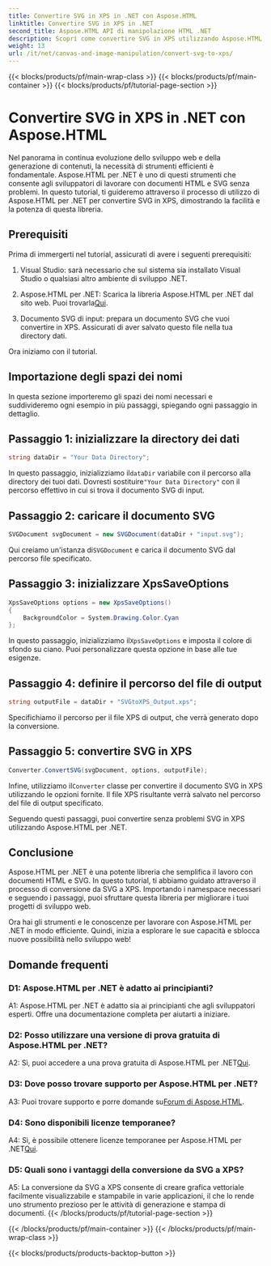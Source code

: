 ```yaml
---
title: Convertire SVG in XPS in .NET con Aspose.HTML
linktitle: Convertire SVG in XPS in .NET
second_title: Aspose.HTML API di manipolazione HTML .NET
description: Scopri come convertire SVG in XPS utilizzando Aspose.HTML per .NET. Potenzia il tuo sviluppo web con questa potente libreria.
weight: 13
url: /it/net/canvas-and-image-manipulation/convert-svg-to-xps/
---
```


{{< blocks/products/pf/main-wrap-class >}}
{{< blocks/products/pf/main-container >}}
{{< blocks/products/pf/tutorial-page-section >}}

# Convertire SVG in XPS in .NET con Aspose.HTML


Nel panorama in continua evoluzione dello sviluppo web e della generazione di contenuti, la necessità di strumenti efficienti è fondamentale. Aspose.HTML per .NET è uno di questi strumenti che consente agli sviluppatori di lavorare con documenti HTML e SVG senza problemi. In questo tutorial, ti guideremo attraverso il processo di utilizzo di Aspose.HTML per .NET per convertire SVG in XPS, dimostrando la facilità e la potenza di questa libreria.

## Prerequisiti

Prima di immergerti nel tutorial, assicurati di avere i seguenti prerequisiti:

1. Visual Studio: sarà necessario che sul sistema sia installato Visual Studio o qualsiasi altro ambiente di sviluppo .NET.

2.  Aspose.HTML per .NET: Scarica la libreria Aspose.HTML per .NET dal sito web. Puoi trovarla[Qui](https://releases.aspose.com/html/net/).

3. Documento SVG di input: prepara un documento SVG che vuoi convertire in XPS. Assicurati di aver salvato questo file nella tua directory dati.

Ora iniziamo con il tutorial.

## Importazione degli spazi dei nomi

In questa sezione importeremo gli spazi dei nomi necessari e suddivideremo ogni esempio in più passaggi, spiegando ogni passaggio in dettaglio.

## Passaggio 1: inizializzare la directory dei dati

```csharp
string dataDir = "Your Data Directory";
```

 In questo passaggio, inizializziamo il`dataDir` variabile con il percorso alla directory dei tuoi dati. Dovresti sostituire`"Your Data Directory"` con il percorso effettivo in cui si trova il documento SVG di input.

## Passaggio 2: caricare il documento SVG

```csharp
SVGDocument svgDocument = new SVGDocument(dataDir + "input.svg");
```

Qui creiamo un'istanza di`SVGDocument` e carica il documento SVG dal percorso file specificato.

## Passaggio 3: inizializzare XpsSaveOptions

```csharp
XpsSaveOptions options = new XpsSaveOptions()
{
    BackgroundColor = System.Drawing.Color.Cyan
};
```

 In questo passaggio, inizializziamo il`XpsSaveOptions` e imposta il colore di sfondo su ciano. Puoi personalizzare questa opzione in base alle tue esigenze.

## Passaggio 4: definire il percorso del file di output

```csharp
string outputFile = dataDir + "SVGtoXPS_Output.xps";
```

Specifichiamo il percorso per il file XPS di output, che verrà generato dopo la conversione.

## Passaggio 5: convertire SVG in XPS

```csharp
Converter.ConvertSVG(svgDocument, options, outputFile);
```

 Infine, utilizziamo il`Converter` classe per convertire il documento SVG in XPS utilizzando le opzioni fornite. Il file XPS risultante verrà salvato nel percorso del file di output specificato.

Seguendo questi passaggi, puoi convertire senza problemi SVG in XPS utilizzando Aspose.HTML per .NET.

## Conclusione

Aspose.HTML per .NET è una potente libreria che semplifica il lavoro con documenti HTML e SVG. In questo tutorial, ti abbiamo guidato attraverso il processo di conversione da SVG a XPS. Importando i namespace necessari e seguendo i passaggi, puoi sfruttare questa libreria per migliorare i tuoi progetti di sviluppo web.

Ora hai gli strumenti e le conoscenze per lavorare con Aspose.HTML per .NET in modo efficiente. Quindi, inizia a esplorare le sue capacità e sblocca nuove possibilità nello sviluppo web!

## Domande frequenti

### D1: Aspose.HTML per .NET è adatto ai principianti?

A1: Aspose.HTML per .NET è adatto sia ai principianti che agli sviluppatori esperti. Offre una documentazione completa per aiutarti a iniziare.

### D2: Posso utilizzare una versione di prova gratuita di Aspose.HTML per .NET?

 A2: Sì, puoi accedere a una prova gratuita di Aspose.HTML per .NET[Qui](https://releases.aspose.com/).

### D3: Dove posso trovare supporto per Aspose.HTML per .NET?

 A3: Puoi trovare supporto e porre domande su[Forum di Aspose.HTML](https://forum.aspose.com/).

### D4: Sono disponibili licenze temporanee?

 A4: Sì, è possibile ottenere licenze temporanee per Aspose.HTML per .NET[Qui](https://purchase.aspose.com/temporary-license/).

### D5: Quali sono i vantaggi della conversione da SVG a XPS?

A5: La conversione da SVG a XPS consente di creare grafica vettoriale facilmente visualizzabile e stampabile in varie applicazioni, il che lo rende uno strumento prezioso per le attività di generazione e stampa di documenti.
{{< /blocks/products/pf/tutorial-page-section >}}

{{< /blocks/products/pf/main-container >}}
{{< /blocks/products/pf/main-wrap-class >}}

{{< blocks/products/products-backtop-button >}}

